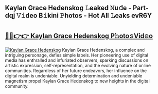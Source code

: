 ## Kaylan Grace Hedenskog 𝙻eaked 𝙽u𝚍e - Part-dqj 𝚅𝚒deo B𝚒kini 𝙿hotos - Hot All 𝙻eaks evR6Y

# <h2><a href="http://ld1uv4.urlbe.top/?page=Kaylan+Grace+Hedenskog">🔗🔗👉👉 Kaylan Grace Hedenskog P𝚑oto𝚜Vid𝚎o</a></h2>

[![Kaylan Grace Hedenskog](https://i.imgur.com/eBuTRDB.gif)](http://ld1uv4.urlbe.top/?page=Kaylan+Grace+Hedenskog)
Kaylan Grace Hedenskog, a complex and intriguing personage, defies simple labels. Her pioneering use of digital media has enthralled and infuriated observers, sparking discussions on artistic expression, self-representation, and the evolving nature of online communities. Regardless of her future endeavors, her influence on the digital realm is undeniable. Unyielding determination and undeniable magnetism propel Kaylan Grace Hedenskog to new heights in the digital community.
